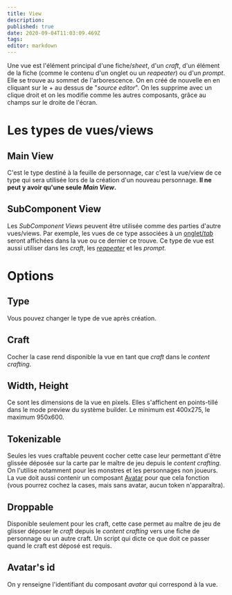 ```yaml
---
title: View
description: 
published: true
date: 2020-09-04T11:03:09.469Z
tags: 
editor: markdown
---
```


Une vue est l'élément principal d'une fiche/*sheet*, d'un *craft*, d'un élément de la fiche (comme le contenu d'un onglet ou un *reapeater*) ou d'un *prompt*.
Elle se trouve au sommet de l'arborescence. On en créé de nouvelle en en cliquant sur le + au dessus de "*source editor*". On les supprime avec un clique droit et on les modifie comme les autres composants, grâce au champs sur le droite de l'écran.

# Les types de vues/views
## Main View
C'est le type destiné à la feuille de personnage, car c'est la vue/view de ce type qui sera utilisée lors de la création d'un nouveau personnage. __Il ne peut y avoir qu'une seule *Main View*.__

## SubComponent View
Les *SubComponent Views* peuvent être utilisée comme des parties d'autre vues/views. Par exemple, les vues de ce type associées à un [onglet/*tab*](/system-builder/component/tabs) seront affichées dans la vue ou ce dernier ce trouve. Ce type de vue est aussi utiliser dans les *craft*, les [*reapeater*](/system-builder/component/repeater) et les *prompt*.

# Options

## Type
Vous pouvez changer le type de vue après création.

## Craft
Cocher la case rend disponible la vue en tant que *craft* dans le *content crafting*.

## Width, Height
Ce sont les dimensions de la vue en pixels. Elles s'affichent en points-tillé dans le mode preview du système builder. Le minimum est 400x275, le maximum 950x600.

## Tokenizable
Seules les vues craftable peuvent cocher cette case leur permettant d'être glissée déposée sur la carte par le maître de jeu depuis le *content crafting*. On l'utilise notamment pour les monstres et les personnages non joueurs.
La vue doit aussi contenir un composant [Avatar](/system-builder/component/avatar) pour que cela fonction (vous pourrez cochez la cases, mais sans avatar, aucun token n'apparaîtra).

## Droppable
Disponible seulement pour les craft, cette case permet au maître de jeu de glisser déposer le *craft* depuis le *content crafting* vers une fiche de personnage ou un autre craft.
Un script qui dicte ce que doit ce passer quand le craft est déposé est requis.

## Avatar's id
On y renseigne l'identifiant du composant *avatar* qui correspond à la vue.
